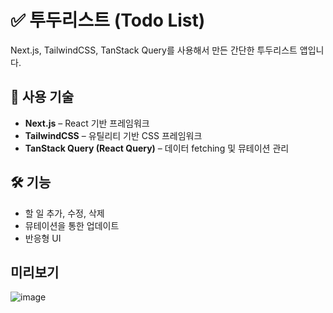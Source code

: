# ✅ 투두리스트 (Todo List)

Next.js, TailwindCSS, TanStack Query를 사용해서 만든 간단한 투두리스트 앱입니다.

## 🔧 사용 기술

- **Next.js** – React 기반 프레임워크
- **TailwindCSS** – 유틸리티 기반 CSS 프레임워크
- **TanStack Query (React Query)** – 데이터 fetching 및 뮤테이션 관리

## 🛠 기능

- 할 일 추가, 수정, 삭제
- 뮤테이션을 통한 업데이트
- 반응형 UI

## 미리보기

![image](https://github.com/user-attachments/assets/7f2ec294-1ec5-4e52-944b-6df938b2d89c)
